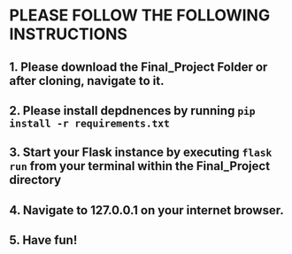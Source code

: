 # PLEASE FOLLOW THE FOLLOWING INSTRUCTIONS

## 1. Please download the Final_Project Folder or after cloning, navigate to it.
## 2. Please install depdnences by running `pip install -r requirements.txt`
## 3. Start your Flask instance by executing `flask run` from your terminal within the Final_Project directory
## 4. Navigate to 127.0.0.1 on your internet browser.
## 5. Have fun!
